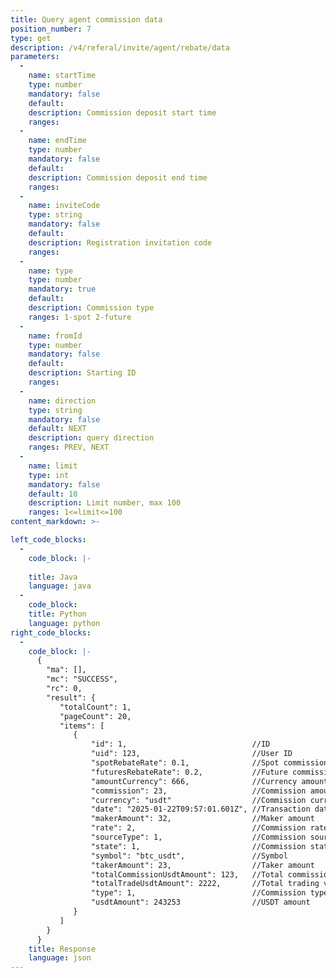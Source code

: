 ```yaml
---
title: Query agent commission data
position_number: 7
type: get
description: /v4/referal/invite/agent/rebate/data
parameters:
  -
    name: startTime
    type: number
    mandatory: false
    default:
    description: Commission deposit start time
    ranges:
  -
    name: endTime
    type: number
    mandatory: false
    default:
    description: Commission deposit end time
    ranges:
  -
    name: inviteCode
    type: string
    mandatory: false
    default:
    description: Registration invitation code
    ranges:
  -
    name: type
    type: number
    mandatory: true
    default: 
    description: Commission type
    ranges: 1-spot 2-future
  -
    name: fromId
    type: number
    mandatory: false
    default:
    description: Starting ID
    ranges:
  -
    name: direction
    type: string
    mandatory: false
    default: NEXT
    description: query direction
    ranges: PREV, NEXT
  -
    name: limit
    type: int
    mandatory: false
    default: 10
    description: Limit number, max 100
    ranges: 1<=limit<=100
content_markdown: >-

left_code_blocks:
  -
    code_block: |-
      
    title: Java
    language: java
  -
    code_block:
    title: Python
    language: python
right_code_blocks:
  -
    code_block: |-
      {
        "ma": [],
        "mc": "SUCCESS",
        "rc": 0,
        "result": {
           "totalCount": 1,
           "pageCount": 20,
           "items": [
              { 
                  "id": 1,                            //ID
                  "uid": 123,                         //User ID
                  "spotRebateRate": 0.1,              //Spot commission ratio
                  "futuresRebateRate": 0.2,           //Future commission ratio
                  "amountCurrency": 666,              //Currency amount
                  "commission": 23,                   //Commission amount
                  "currency": "usdt"                  //Commission currency
                  "date": "2025-01-22T09:57:01.601Z", //Transaction date
                  "makerAmount": 32,                  //Maker amount
                  "rate": 2,                          //Commission rate
                  "sourceType": 1,                    //Commission source type. 1 - Direct customer, 2 - Sub-agent
                  "state": 1,                         //Commission state 0 - Normal, 1 - Abnormal
                  "symbol": "btc_usdt",               //Symbol
                  "takerAmount": 23,                  //Taker amount
                  "totalCommissionUsdtAmount": 123,   //Total commission
                  "totalTradeUsdtAmount": 2222,       //Total trading volume
                  "type": 1,                          //Commission type. 1-spot 2-future
                  "usdtAmount": 243253                //USDT amount
              }
           ]
        }
      }
    title: Response
    language: json
---
```

